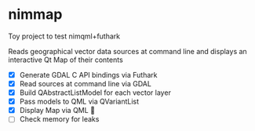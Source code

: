 # nimmap

Toy project to test nimqml+futhark

Reads geographical vector data sources at command line and displays an interactive Qt Map of their contents

- [x] Generate GDAL C API bindings via Futhark
- [x] Read sources at command line via GDAL
- [x] Build QAbstractListModel for each vector layer
- [x] Pass models to QML via QVariantList
- [x] Display Map via QML :tada:
- [ ] Check memory for leaks